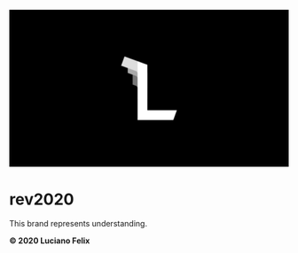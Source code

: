 ![Luciano Felix](assets/banner.svg)

# rev2020
This brand represents understanding.

**&copy; 2020 Luciano Felix**
